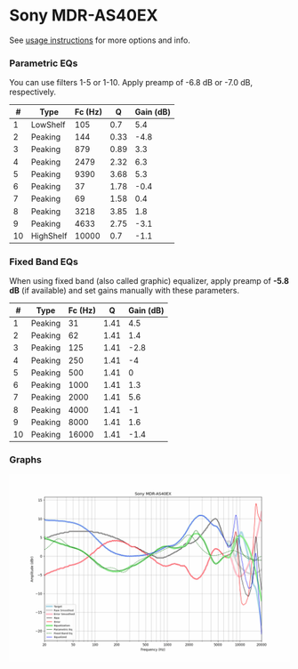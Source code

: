 # Sony MDR-AS40EX
See [usage instructions](https://github.com/jaakkopasanen/AutoEq#usage) for more options and info.

### Parametric EQs
You can use filters 1-5 or 1-10. Apply preamp of -6.8 dB or -7.0 dB, respectively.

|   # | Type      |   Fc (Hz) |    Q |   Gain (dB) |
|-----|-----------|-----------|------|-------------|
|   1 | LowShelf  |       105 | 0.7  |         5.4 |
|   2 | Peaking   |       144 | 0.33 |        -4.8 |
|   3 | Peaking   |       879 | 0.89 |         3.3 |
|   4 | Peaking   |      2479 | 2.32 |         6.3 |
|   5 | Peaking   |      9390 | 3.68 |         5.3 |
|   6 | Peaking   |        37 | 1.78 |        -0.4 |
|   7 | Peaking   |        69 | 1.58 |         0.4 |
|   8 | Peaking   |      3218 | 3.85 |         1.8 |
|   9 | Peaking   |      4633 | 2.75 |        -3.1 |
|  10 | HighShelf |     10000 | 0.7  |        -1.1 |

### Fixed Band EQs
When using fixed band (also called graphic) equalizer, apply preamp of **-5.8 dB** (if available) and set gains manually with these parameters.

|   # | Type    |   Fc (Hz) |    Q |   Gain (dB) |
|-----|---------|-----------|------|-------------|
|   1 | Peaking |        31 | 1.41 |         4.5 |
|   2 | Peaking |        62 | 1.41 |         1.4 |
|   3 | Peaking |       125 | 1.41 |        -2.8 |
|   4 | Peaking |       250 | 1.41 |        -4   |
|   5 | Peaking |       500 | 1.41 |         0   |
|   6 | Peaking |      1000 | 1.41 |         1.3 |
|   7 | Peaking |      2000 | 1.41 |         5.6 |
|   8 | Peaking |      4000 | 1.41 |        -1   |
|   9 | Peaking |      8000 | 1.41 |         1.6 |
|  10 | Peaking |     16000 | 1.41 |        -1.4 |

### Graphs
![](./Sony%20MDR-AS40EX.png)
